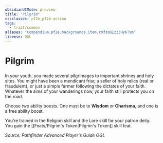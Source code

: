 ```yaml
---
obsidianUIMode: preview
title: "Pilgrim"
cssclasses: pf2e,pf2e-action
tags:
  - trait/common
aliases: "Compendium.pf2e.backgrounds.Item.r9fzNQEz33HyKTxm"
license: OGL
---
```

# Pilgrim

### 






In your youth, you made several pilgrimages to important shrines and holy sites. You might have been a mendicant friar, a seller of holy relics (real or fraudulent), or just a simple farmer following the dictates of your faith. Whatever the aims of your wanderings now, your faith still protects you on the road.

Choose two ability boosts. One must be to **Wisdom** or **Charisma**, and one is a free ability boost.

You're trained in the Religion skill and the Lore skill for your patron deity. You gain the [[Feats/Pilgrim's Token|Pilgrim's Token]] skill feat.

*Source: Pathfinder Advanced Player's Guide*
*OGL*